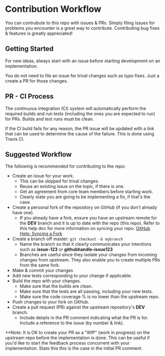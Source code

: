 # Contribution Workflow

You can contrubute to this repo with issues & PRs. Simply filing issues for problems you encounter is a great way to contribute. Contributing bug fixes & features is greatly appreciated!

## Getting Started

For new ideas, always start with an issue before starting development on an implementation.

You do not need to file an issue for trival changes such as typo fixes. Just a create a PR for those changes.

## PR - CI Process

The continuous integration (CI) system will automatically perform the required builds and run tests (including the ones you are expected to run) for PRs. Builds and test runs must be clean.

If the CI build fails for any reason, the PR issue will be updated with a link that can be used to determine the cause of the failure. This is done using Travis CI.

## Suggested Workflow

The following is recommended for contributing to the repo:

* Create an issue for your work.
  - This can be skipped for trival changes.
  - Reuse an existing issue on the topic, if there is one.
  - Get an agreement from core team members before starting work.
  - Clearly state you are going to be implementing a fix, if that's the case.
* Create a personal fork of the repository on GitHub (if you don't already have one).
  - If you already have a fork, ensure you have an upstream remote for the **DEV** branch and it is up to date with the repo (this repo). Refer to this help doc for more information on syncing your repo: [GitHub Help: Syncing a Fork](https://help.github.com/articles/syncing-a-fork/)
* Create a branch off master: `git checkout -b mybranch`
  - Name the branch so that it clearly communicates your intentions such as **issue-123** or **githubhandle-issue123**
  - Branches are useful since they isolate your changes from incoming changes from upstream. They also enable you to create multiple PRs from the same fork.
* Make & commit your changes
* Add new tests corresponding to your change if applicable.
* Build the repo with your changes.
  - Make sure that the builds are clean.
  - Make sure that the tests are all passing, including your new tests.
  - Make sure the code coverage % is no lower than the upstream repo.
* Push changes to your fork on GitHub.
* Create a pull request (PR) against the upstream repository's **DEV** branch.
  - Include details in the PR comment indicating what the PR is for. Include a reference to the issue (by number & link).

**Note: It is OK to create your PR as a "WIP" (work in progress) on the upstream repo before the implementation is done. This can be useful if you'd like to start the feedback process concurrent with your implementation. State this this is the case in the initial PR comment.